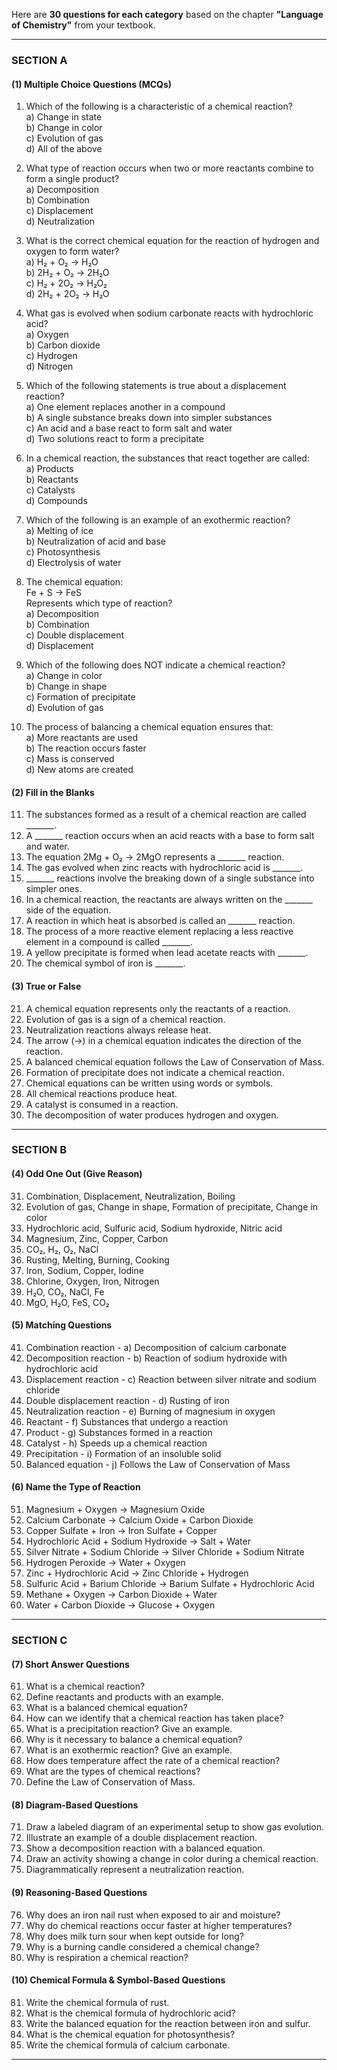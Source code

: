 Here are **30 questions for each category** based on the chapter **"Language of Chemistry"** from your textbook.

---

### **SECTION A**
#### **(1) Multiple Choice Questions (MCQs)**
1. Which of the following is a characteristic of a chemical reaction?  
   a) Change in state  
   b) Change in color  
   c) Evolution of gas  
   d) All of the above  

2. What type of reaction occurs when two or more reactants combine to form a single product?  
   a) Decomposition  
   b) Combination  
   c) Displacement  
   d) Neutralization  

3. What is the correct chemical equation for the reaction of hydrogen and oxygen to form water?  
   a) H₂ + O₂ → H₂O  
   b) 2H₂ + O₂ → 2H₂O  
   c) H₂ + 2O₂ → H₂O₂  
   d) 2H₂ + 2O₂ → H₂O  

4. What gas is evolved when sodium carbonate reacts with hydrochloric acid?  
   a) Oxygen  
   b) Carbon dioxide  
   c) Hydrogen  
   d) Nitrogen  

5. Which of the following statements is true about a displacement reaction?  
   a) One element replaces another in a compound  
   b) A single substance breaks down into simpler substances  
   c) An acid and a base react to form salt and water  
   d) Two solutions react to form a precipitate  

6. In a chemical reaction, the substances that react together are called:  
   a) Products  
   b) Reactants  
   c) Catalysts  
   d) Compounds  

7. Which of the following is an example of an exothermic reaction?  
   a) Melting of ice  
   b) Neutralization of acid and base  
   c) Photosynthesis  
   d) Electrolysis of water  

8. The chemical equation:  
   Fe + S → FeS  
   Represents which type of reaction?  
   a) Decomposition  
   b) Combination  
   c) Double displacement  
   d) Displacement  

9. Which of the following does NOT indicate a chemical reaction?  
   a) Change in color  
   b) Change in shape  
   c) Formation of precipitate  
   d) Evolution of gas  

10. The process of balancing a chemical equation ensures that:  
   a) More reactants are used  
   b) The reaction occurs faster  
   c) Mass is conserved  
   d) New atoms are created  

#### **(2) Fill in the Blanks**
11. The substances formed as a result of a chemical reaction are called _______.  
12. A _______ reaction occurs when an acid reacts with a base to form salt and water.  
13. The equation 2Mg + O₂ → 2MgO represents a _______ reaction.  
14. The gas evolved when zinc reacts with hydrochloric acid is _______.  
15. _______ reactions involve the breaking down of a single substance into simpler ones.  
16. In a chemical reaction, the reactants are always written on the _______ side of the equation.  
17. A reaction in which heat is absorbed is called an _______ reaction.  
18. The process of a more reactive element replacing a less reactive element in a compound is called _______.  
19. A yellow precipitate is formed when lead acetate reacts with _______.  
20. The chemical symbol of iron is _______.  

#### **(3) True or False**
21. A chemical equation represents only the reactants of a reaction.  
22. Evolution of gas is a sign of a chemical reaction.  
23. Neutralization reactions always release heat.  
24. The arrow (→) in a chemical equation indicates the direction of the reaction.  
25. A balanced chemical equation follows the Law of Conservation of Mass.  
26. Formation of precipitate does not indicate a chemical reaction.  
27. Chemical equations can be written using words or symbols.  
28. All chemical reactions produce heat.  
29. A catalyst is consumed in a reaction.  
30. The decomposition of water produces hydrogen and oxygen.  

---

### **SECTION B**
#### **(4) Odd One Out (Give Reason)**
31. Combination, Displacement, Neutralization, Boiling  
32. Evolution of gas, Change in shape, Formation of precipitate, Change in color  
33. Hydrochloric acid, Sulfuric acid, Sodium hydroxide, Nitric acid  
34. Magnesium, Zinc, Copper, Carbon  
35. CO₂, H₂, O₂, NaCl  
36. Rusting, Melting, Burning, Cooking  
37. Iron, Sodium, Copper, Iodine  
38. Chlorine, Oxygen, Iron, Nitrogen  
39. H₂O, CO₂, NaCl, Fe  
40. MgO, H₂O, FeS, CO₂  

#### **(5) Matching Questions**
41. Combination reaction - a) Decomposition of calcium carbonate  
42. Decomposition reaction - b) Reaction of sodium hydroxide with hydrochloric acid  
43. Displacement reaction - c) Reaction between silver nitrate and sodium chloride  
44. Double displacement reaction - d) Rusting of iron  
45. Neutralization reaction - e) Burning of magnesium in oxygen  
46. Reactant - f) Substances that undergo a reaction  
47. Product - g) Substances formed in a reaction  
48. Catalyst - h) Speeds up a chemical reaction  
49. Precipitation - i) Formation of an insoluble solid  
50. Balanced equation - j) Follows the Law of Conservation of Mass  

#### **(6) Name the Type of Reaction**
51. Magnesium + Oxygen → Magnesium Oxide  
52. Calcium Carbonate → Calcium Oxide + Carbon Dioxide  
53. Copper Sulfate + Iron → Iron Sulfate + Copper  
54. Hydrochloric Acid + Sodium Hydroxide → Salt + Water  
55. Silver Nitrate + Sodium Chloride → Silver Chloride + Sodium Nitrate  
56. Hydrogen Peroxide → Water + Oxygen  
57. Zinc + Hydrochloric Acid → Zinc Chloride + Hydrogen  
58. Sulfuric Acid + Barium Chloride → Barium Sulfate + Hydrochloric Acid  
59. Methane + Oxygen → Carbon Dioxide + Water  
60. Water + Carbon Dioxide → Glucose + Oxygen  

---

### **SECTION C**
#### **(7) Short Answer Questions**
61. What is a chemical reaction?  
62. Define reactants and products with an example.  
63. What is a balanced chemical equation?  
64. How can we identify that a chemical reaction has taken place?  
65. What is a precipitation reaction? Give an example.  
66. Why is it necessary to balance a chemical equation?  
67. What is an exothermic reaction? Give an example.  
68. How does temperature affect the rate of a chemical reaction?  
69. What are the types of chemical reactions?  
70. Define the Law of Conservation of Mass.  

#### **(8) Diagram-Based Questions**
71. Draw a labeled diagram of an experimental setup to show gas evolution.  
72. Illustrate an example of a double displacement reaction.  
73. Show a decomposition reaction with a balanced equation.  
74. Draw an activity showing a change in color during a chemical reaction.  
75. Diagrammatically represent a neutralization reaction.  

#### **(9) Reasoning-Based Questions**
76. Why does an iron nail rust when exposed to air and moisture?  
77. Why do chemical reactions occur faster at higher temperatures?  
78. Why does milk turn sour when kept outside for long?  
79. Why is a burning candle considered a chemical change?  
80. Why is respiration a chemical reaction?  

#### **(10) Chemical Formula & Symbol-Based Questions**
81. Write the chemical formula of rust.  
82. What is the chemical formula of hydrochloric acid?  
83. Write the balanced equation for the reaction between iron and sulfur.  
84. What is the chemical equation for photosynthesis?  
85. Write the chemical formula of calcium carbonate.  

---
